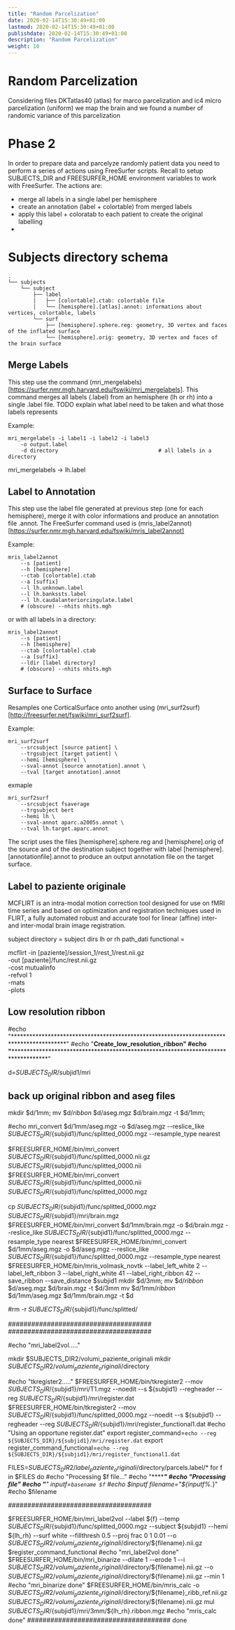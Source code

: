 ```yaml
---
title: "Random Parcelization"
date: 2020-02-14T15:30:49+01:00
lastmod: 2020-02-14T15:30:49+01:00
publishdate: 2020-02-14T15:30:49+01:00
description: "Random Parcelization"
weight: 10
---
```


# Random Parcelization

Considering files DKTatlas40 (atlas) for marco parcelization and ic4 micro parcelization (uniform) we map the brain and we found a number of randomic variance of this parcelization

# Phase 2

In order to prepare data and parcelyze randomly patient data you need to perform a series of actions using FreeSurfer scripts.
Recall to setup SUBJECTS_DIR and FREESURFER_HOME environment variables to work with FreeSurfer.
The actions are:
- merge all labels in a single label per hemisphere
- create an annotation (label + colortable) from merged labels
- apply this label + coloratab to each patient to create the original labelling
- 

# Subjects directory schema

```
.
└── subjects
    └── subject
        ├── label
        |   ├── [colortable].ctab: colortable file
        |   └── [hemisphere].[atlas].annot: informations about vertices, colortable, labels
        └── surf
            ├── [hemisphere].sphere.reg: geometry, 3D vertex and faces of the inflated surface
            └── [hemisphere].orig: geometry, 3D vertex and faces of the brain surface
```

## Merge Labels

This step use the command (mri_mergelabels)[https://surfer.nmr.mgh.harvard.edu/fswiki/mri_mergelabels]. This command merges all labels (.label) from an hemisphere (lh or rh) into a single .label file.
TODO explain what label need to be taken and what those labels represents

Example:
```
mri_mergelabels -i label1 -i label2 -i label3
    -o output.label
    -d directory                                # all labels in a directory
```

mri_mergelabels <all label ic4 from lh> -> lh.label

## Label to Annotation
This step use the label file generated at previous step (one for each hemisphere), merge it with color informations and produce an annotation file .annot.
The FreeSurfer command used is (mris_label2annot)[https://surfer.nmr.mgh.harvard.edu/fswiki/mris_label2annot]

Example:
```
mris_label2annot 
    --s [patient] 
    --h [hemisphere]
    --ctab [colortable].ctab 
    --a [suffix] 
    --l lh.unknown.label 
    --l lh.bankssts.label
    --l lh.caudalanteriorcingulate.label 
    # (obscure) --nhits nhits.mgh
```

or with all labels in a directory:

```
mris_label2annot 
    --s [patient] 
    --h [hemisphere]
    --ctab [colortable].ctab 
    --a [suffix] 
    --ldir [label directory]
    # (obscure) --nhits nhits.mgh
```

## Surface to Surface
Resamples one CorticalSurface onto another using (mri_surf2surf)[http://freesurfer.net/fswiki/mri_surf2surf].

Example:
```
mri_surf2surf 
    --srcsubject [source patient] \
    --trgsubject [target patient] \
    --hemi [hemisphere] \
    --sval-annot [source annotation].annot \
    --tval [target annotation].annot
```
exmaple
```
mri_surf2surf 
    --srcsubject fsaverage
    --trgsubject bert
    --hemi lh \
    --sval-annot aparc.a2005s.annot \
    --tval lh.target.aparc.annot
```

The script uses the files [hemisphere].sphere.reg and [hemisphere].orig of the source and of the destination subject together with label [hemisphere].[annotationfile].annot to produce an output annotation file on the target surface.

## Label to paziente originale

MCFLIRT is an intra-modal motion correction tool designed for use on fMRI time series and based on 
optimization and registration techniques used in FLIRT, a fully automated robust and accurate tool 
for linear (affine) inter- and inter-modal brain image registration.

subject
directory = subject dirs
lh or rh
path_dati
functional = 

mcflirt 
    -in [paziente]/session_1/rest_1/rest.nii.gz \
    -out [paziente]/func/rest.nii.gz \
    -cost mutualinfo \
    -refvol 1 \
    -mats \
    -plots

## Low resolution ribbon




#echo "*****************************************************************************************"
#echo "******************************Create_low_resolution_ribbon****************************"
#echo "*************************************************************************************"

d=$SUBJECTS_DIR/$subjid1/mri
## back up original ribbon and aseg files
mkdir $d/1mm; mv $d/*ribbon* $d/aseg.mgz $d/brain.mgz -t $d/1mm; 

#echo mri_convert $d/1mm/aseg.mgz -o $d/aseg.mgz --reslice_like ${SUBJECTS_DIR}/${subjid1}/func/splitted_0000.mgz --resample_type nearest

$FREESURFER_HOME/bin/mri_convert ${SUBJECTS_DIR}/${subjid1}/func/splitted_0000.nii.gz ${SUBJECTS_DIR}/${subjid1}/func/splitted_0000.nii
$FREESURFER_HOME/bin/mri_convert ${SUBJECTS_DIR}/${subjid1}/func/splitted_0000.nii ${SUBJECTS_DIR}/${subjid1}/func/splitted_0000.mgz

cp ${SUBJECTS_DIR}/${subjid1}/func/splitted_0000.mgz ${SUBJECTS_DIR}/${subjid1}/mri/brain.mgz
$FREESURFER_HOME/bin/mri_convert $d/1mm/brain.mgz -o $d/brain.mgz --reslice_like ${SUBJECTS_DIR}/${subjid1}/func/splitted_0000.mgz --resample_type nearest
$FREESURFER_HOME/bin/mri_convert $d/1mm/aseg.mgz -o $d/aseg.mgz --reslice_like ${SUBJECTS_DIR}/${subjid1}/func/splitted_0000.mgz --resample_type nearest
$FREESURFER_HOME/bin/mris_volmask_novtk --label_left_white 2 --label_left_ribbon 3 --label_right_white 41 --label_right_ribbon 42 --save_ribbon --save_distance $subjid1
mkdir $d/3mm; mv $d/*ribbon* $d/aseg.mgz $d/brain.mgz -t $d/3mm
mv $d/1mm/*ribbon* $d/1mm/aseg.mgz $d/1mm/brain.mgz -t $d


#rm -r ${SUBJECTS_DIR}/${subjid1}/func/splitted/

#####################################
#####################################

#echo "mri_label2vol....."


mkdir $SUBJECTS_DIR2/volumi_paziente_originali
mkdir $SUBJECTS_DIR2/volumi_paziente_originali/$directory


#echo "tkregister2....."
$FREESURFER_HOME/bin/tkregister2 --mov ${SUBJECTS_DIR}/${subjid1}/mri/T1.mgz --noedit --s ${subjid1} --regheader --reg ${SUBJECTS_DIR}/${subjid1}/mri/register.dat
$FREESURFER_HOME/bin/tkregister2 --mov ${SUBJECTS_DIR}/${subjid1}/func/splitted_0000.mgz --noedit --s ${subjid1} --regheader --reg ${SUBJECTS_DIR}/${subjid1}/mri/register_functional1.dat
#echo "Using an opportune register.dat"
export register_command=`echo --reg ${SUBJECTS_DIR}/${subjid1}/mri/register.dat`
export register_command_functional=`echo --reg ${SUBJECTS_DIR}/${subjid1}/mri/register_functional1.dat`

 
FILES=$SUBJECTS_DIR2/label_paziente_originali/$directory/parcels.label/*
for f in $FILES
do
#echo "Processing $f file..."
#echo "****************************************************************************************"
#echo "******************************Processing file****************************"
#echo "*************************************************************************************"
inputf=`basename $f`
#echo $inputf 
filename="${inputf%.*}"
#echo $filename

#####################################

$FREESURFER_HOME/bin/mri_label2vol --label ${f} --temp ${SUBJECTS_DIR}/${subjid1}/func/splitted_0000.mgz --subject ${subjid1} --hemi ${lh_rh} --surf white  --fillthresh 0.5 --proj frac 0 1 0.01 --o $SUBJECTS_DIR2/volumi_paziente_originali/$directory/${filename}.nii.gz $register_command_functional
#echo "mri_label2vol done"
$FREESURFER_HOME/bin/mri_binarize --dilate 1 --erode 1 --i $SUBJECTS_DIR2/volumi_paziente_originali/$directory/${filename}.nii.gz --o $SUBJECTS_DIR2/volumi_paziente_originali/$directory/${filename}.nii.gz --min 1
#echo "mri_binarize done"
$FREESURFER_HOME/bin/mris_calc -o $SUBJECTS_DIR2/volumi_paziente_originali/$directory/${filename}_ribb_ref.nii.gz $SUBJECTS_DIR2/volumi_paziente_originali/$directory/${filename}.nii.gz mul ${SUBJECTS_DIR}/${subjid1}/mri/3mm/${lh_rh}.ribbon.mgz
#echo "mris_calc done"
#####################################
done